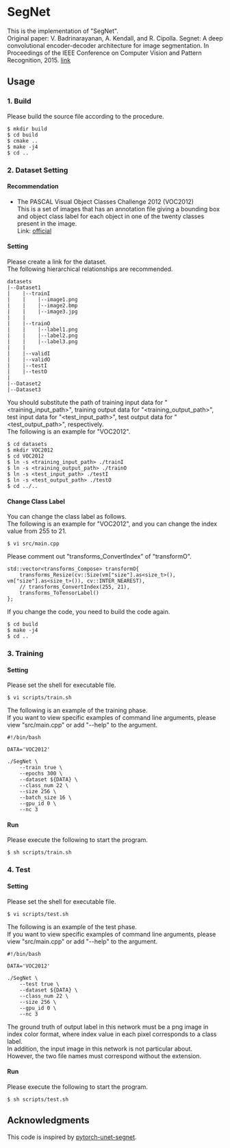# SegNet
This is the implementation of "SegNet".<br>
Original paper: V. Badrinarayanan, A. Kendall, and R. Cipolla. Segnet: A deep convolutional encoder-decoder architecture for image segmentation. In Proceedings of the IEEE Conference on Computer Vision and Pattern Recognition, 2015. [link](https://arxiv.org/abs/1511.00561)

## Usage

### 1. Build
Please build the source file according to the procedure.
~~~
$ mkdir build
$ cd build
$ cmake ..
$ make -j4
$ cd ..
~~~

### 2. Dataset Setting

#### Recommendation
- The PASCAL Visual Object Classes Challenge 2012 (VOC2012)<br>
This is a set of images that has an annotation file giving a bounding box and object class label for each object in one of the twenty classes present in the image.<br>
Link: [official](http://host.robots.ox.ac.uk/pascal/VOC/voc2012/)

#### Setting

Please create a link for the dataset.<br>
The following hierarchical relationships are recommended.

~~~
datasets
|--Dataset1
|    |--trainI
|    |    |--image1.png
|    |    |--image2.bmp
|    |    |--image3.jpg
|    |
|    |--trainO
|    |    |--label1.png
|    |    |--label2.png
|    |    |--label3.png
|    |
|    |--validI
|    |--validO
|    |--testI
|    |--testO
|
|--Dataset2
|--Dataset3
~~~

You should substitute the path of training input data for "<training_input_path>", training output data for "<training_output_path>", test input data for "<test_input_path>", test output data for "<test_output_path>", respectively.<br>
The following is an example for "VOC2012".
~~~
$ cd datasets
$ mkdir VOC2012
$ cd VOC2012
$ ln -s <training_input_path> ./trainI
$ ln -s <training_output_path> ./trainO
$ ln -s <test_input_path> ./testI
$ ln -s <test_output_path> ./testO
$ cd ../..
~~~

#### Change Class Label
You can change the class label as follows.<br>
The following is an example for "VOC2012", and you can change the index value from 255 to 21.
~~~
$ vi src/main.cpp
~~~

Please comment out "transforms_ConvertIndex" of "transformO".
~~~
std::vector<transforms_Compose> transformO{
    transforms_Resize(cv::Size(vm["size"].as<size_t>(), vm["size"].as<size_t>()), cv::INTER_NEAREST),
    // transforms_ConvertIndex(255, 21),
    transforms_ToTensorLabel()
};
~~~

If you change the code, you need to build the code again.
~~~
$ cd build
$ make -j4
$ cd ..
~~~

### 3. Training

#### Setting
Please set the shell for executable file.
~~~
$ vi scripts/train.sh
~~~
The following is an example of the training phase.<br>
If you want to view specific examples of command line arguments, please view "src/main.cpp" or add "--help" to the argument.
~~~
#!/bin/bash

DATA='VOC2012'

./SegNet \
    --train true \
    --epochs 300 \
    --dataset ${DATA} \
    --class_num 22 \
    --size 256 \
    --batch_size 16 \
    --gpu_id 0 \
    --nc 3
~~~

#### Run
Please execute the following to start the program.
~~~
$ sh scripts/train.sh
~~~

### 4. Test

#### Setting
Please set the shell for executable file.
~~~
$ vi scripts/test.sh
~~~
The following is an example of the test phase.<br>
If you want to view specific examples of command line arguments, please view "src/main.cpp" or add "--help" to the argument.
~~~
#!/bin/bash

DATA='VOC2012'

./SegNet \
    --test true \
    --dataset ${DATA} \
    --class_num 22 \
    --size 256 \
    --gpu_id 0 \
    --nc 3
~~~
The ground truth of output label in this network must be a png image in index color format, where index value in each pixel corresponds to a class label.<br>
In addition, the input image in this network is not particular about.<br>
However, the two file names must correspond without the extension.

#### Run
Please execute the following to start the program.
~~~
$ sh scripts/test.sh
~~~


## Acknowledgments
This code is inspired by [pytorch-unet-segnet](https://github.com/trypag/pytorch-unet-segnet).
